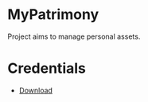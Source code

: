 # MyPatrimony
Project aims to manage personal assets.

# Credentials
- [Download](https://gist.github.com/Matheus292/d2b64d49dc68e529234a6084ea4b7fa5)